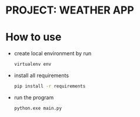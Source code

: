 # **PROJECT: WEATHER APP**

# How to use

- create local environment by run

    ```bash
    virtualenv env
    ```

- install all requirements

    ```bash
    pip install -r requirements
    ```

- run the program

    ```bash
    python.exe main.py
    ```
